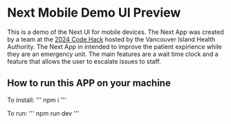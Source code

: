 # Next Mobile Demo UI Preview

This is a demo of the Next UI for mobile devices. The Next App was created by a team at the [2024 Code Hack](https://www.markdownguide.org) hosted by the Vancouver Island Health Authority. The Next App in intended to improve the patient expirience while they are an emergency unit. The main features are a wait time clock and a feature that allows the user to escalate issues to staff.

## How to run this APP on your machine

To install:
'''
npm i
'''

To run:
'''
npm run dev
'''
